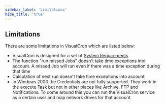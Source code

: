 ```yaml
---
sidebar_label: 'Limitations'
hide_title: 'true'
---
```


## Limitations

There are some limitations in VisualCron which are listed below:
 
* VisualCron is designed for a set of [System Requirements](../requirements)
* The function "run missed Jobs" doesn't take time exceptions into account. A missed Job will run even if there was a time exception during that time
* Calculation of next run doesn't take time exceptions into account
* In Windows 2000 the Credentials are not fully supported. They work in the execute Task but not in other places like Archive, FTP and Notifications. To come around this you can run the VisualCron service as a certain user and map network drives for that account.